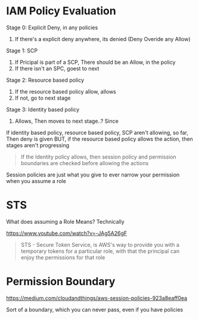 # IAM Policy Evaluation
Stage 0: Explicit Deny, in any policies
1. If there's a explicit deny anywhere, its denied (Deny Overide any Allow)

Stage 1: SCP
1. If Pricipal is part of a SCP, There should be an Allow, in the policy
2. If there isn't an SPC, goest to next

Stage 2: Resource based policy
1. If the resource based policy allow, allows
2. If not, go to next stage

Stage 3: Identity based policy
1. Allows, Then moves to next stage..? Since 

If identity based policy, resource based policy, SCP aren't allowing, so far, Then deny is given
BUT, if the resource based policy allows the action, then stages aren't progressing

> If the Identity policy allows, then session policy and permission boundaries are checked before allowing the actions

Session policies are just what you give to ever narrow your permission when you assume a role

# STS
What does assuming a Role Means? Technically

https://www.youtube.com/watch?v=-JAg5A26gF

> STS - Secure Token Service, is AWS's way to provide you with a temporary tokens for a particular role, with that the principal can enjoy the permissions for that role

# Permission Boundary
https://medium.com/cloudandthings/aws-session-policies-923a8eaff0ea

Sort of a boundary, which you can never pass, even if you have policies

